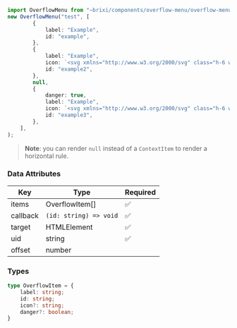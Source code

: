 ```typescript
import OverflowMenu from "~brixi/components/overflow-menu/overflow-menu";
new OverflowMenu("test", [
        {
            label: "Example",
            id: "example",
        },
        {
            label: "Example",
            icon: `<svg xmlns="http://www.w3.org/2000/svg" class="h-6 w-6" fill="none" viewBox="0 0 24 24" stroke="currentColor"><path stroke-linecap="round" stroke-linejoin="round" stroke-width="2" d="M5 8h14M5 8a2 2 0 110-4h14a2 2 0 110 4M5 8v10a2 2 0 002 2h10a2 2 0 002-2V8m-9 4h4" /></svg>`,
            id: "example2",
        },
        null,
        {
            danger: true,
            label: "Example",
            icon: `<svg xmlns="http://www.w3.org/2000/svg" class="h-6 w-6" fill="none" viewBox="0 0 24 24" stroke="currentColor"><path stroke-linecap="round" stroke-linejoin="round" stroke-width="2" d="M19 7l-.867 12.142A2 2 0 0116.138 21H7.862a2 2 0 01-1.995-1.858L5 7m5 4v6m4-6v6m1-10V4a1 1 0 00-1-1h-4a1 1 0 00-1 1v3M4 7h16" /></svg>`,
            id: "example3",
        },
    ],
);
```

> **Note**: you can render `null` instead of a `ContextItem` to render a horizontal rule.

### Data Attributes

| Key | Type | Required |
| --- | ---- | -------- |
| items | OverflowItem[] | ✅ |
| callback | `(id: string) => void` | ✅ |
| target | HTMLElement | ✅ |
| uid | string | ✅ |
| offset | number | |

### Types

```typescript
type OverflowItem = {
    label: string;
    id: string;
    icon?: string;
    danger?: boolean;
}
```

